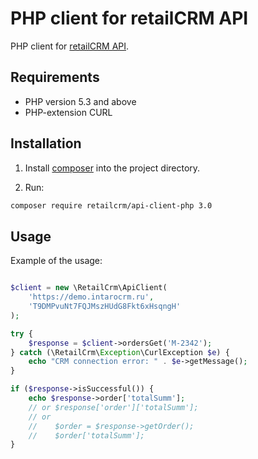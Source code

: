 PHP client for retailCRM API
=================

PHP client for [retailCRM API](http://www.retailcrm.ru/docs/Разработчики/Разработчики#api).

Requirements
------------

* PHP version 5.3 and above
* PHP-extension CURL

Installation
------------

1) Install [composer](https://getcomposer.org/download/) into the project directory.

2) Run:
```bash
composer require retailcrm/api-client-php 3.0
```

Usage
-----

Example of the usage:
```php

$client = new \RetailCrm\ApiClient(
    'https://demo.intarocrm.ru',
    'T9DMPvuNt7FQJMszHUdG8Fkt6xHsqngH'
);

try {
    $response = $client->ordersGet('M-2342');
} catch (\RetailCrm\Exception\CurlException $e) {
    echo "CRM connection error: " . $e->getMessage();
}

if ($response->isSuccessful()) {
    echo $response->order['totalSumm'];
    // or $response['order']['totalSumm'];
    // or 
    //    $order = $response->getOrder();
    //    $order['totalSumm'];
}
```